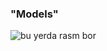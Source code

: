 ### "Models"
<img src="https://i0.wp.com/www.phdata.io/wp-content/uploads/2022/10/Code-Snippet-2-1200x800.png" alt="bu yerda rasm bor">